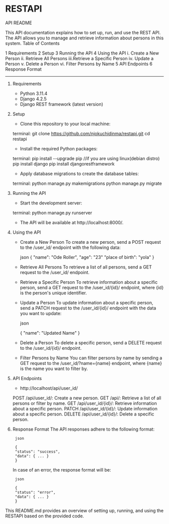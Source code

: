# RESTAPI
 API README

This API documentation explains how to set up, run, and use the REST API. The API allows you to manage and retrieve information about persons in this system.
Table of Contents

1 Requirements
2   Setup
3   Running the API
4   Using the API
    i.  Create a New Person
    ii. Retrieve All Persons
    iii.Retrieve a Specific Person
    iv. Update a Person
    v.  Delete a Person
    vi. Filter Persons by Name
5   API Endpoints
6   Response Format

----------------------------------------------------------------------------------------------

1. Requirements

    - Python 3.11.4
    - Django 4.2.5
    - Django REST framework (latest version)

2. Setup

    - Clone this repository to your local machine:
    
    terminal:
        git clone https://github.com/njokuchidinma/restapi.git
        cd restapi

    - Install the required Python packages:

    terminal:
        pip install --upgrade pip //if you are using linux(debian distro)
        pip install django
        pip install djangorestframework

    - Apply database migrations to create the database tables:

    terminal:
        python manage.py makemigrations
        python manage.py migrate


3. Running the API

    - Start the development server:

    terminal:
        python manage.py runserver

    - The API will be available at http://localhost:8000/.


4. Using the API

    - Create a New Person
    To create a new person, send a POST request to the /user_id/ endpoint with the following data:

        json
        {
        "name": "Ode Roller",
        "age": "23"
        "place of birth": "yola"
        }

    - Retrieve All Persons
    To retrieve a list of all persons, send a GET request to the /user_id/ endpoint.
    
    - Retrieve a Specific Person
    To retrieve information about a specific person, send a GET request to the /user_id/{id}/ endpoint, where {id} is the person's unique identifier.

    - Update a Person
    To update information about a specific person, send a PATCH request to the /user_id/{id}/ endpoint with the data you want to update:

        json

        {
        "name": "Updated Name"
        }

    - Delete a Person
    To delete a specific person, send a DELETE request to the /user_id/{id}/ endpoint.

    - Filter Persons by Name
    You can filter persons by name by sending a GET request to the /user_id/?name={name} endpoint, where {name} is the name you want to filter by.

6. API Endpoints
    - http://localhost/api/user_id/

    POST /api/user_id/: Create a new person.
    GET /api/: Retrieve a list of all persons or filter by name.
    GET /api/user_id/{id}/: Retrieve information about a specific person.
    PATCH /api/user_id/{id}/: Update information about a specific person.
    DELETE /api/user_id/{id}/: Delete a specific person.

7. Response Format
    The API responses adhere to the following format:

        json

        {
        "status": "success",
        "data": { ... }
        }

    In case of an error, the response format will be:

        json

        {
        "status": "error",
        "data": { ... }
        }

This README.md provides an overview of setting up, running, and using the RESTAPI based on the provided code. 

